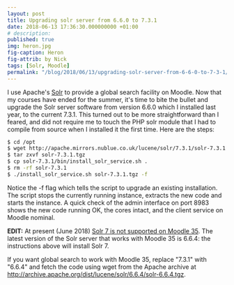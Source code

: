 ```yaml
---
layout: post
title: Upgrading solr server from 6.6.0 to 7.3.1
date: 2018-06-13 17:36:30.000000000 +01:00
# description: 
published: true
img: heron.jpg
fig-caption: Heron
fig-attrib: by Nick
tags: [Solr, Moodle]
permalink: "/blog/2018/06/13/upgrading-solr-server-from-6-6-0-to-7-3-1/"
---
```

I use Apache's [Solr](http://lucene.apache.org/solr/) to provide a global search facility on Moodle. Now that my courses have ended for the summer, it's time to bite the bullet and upgrade the Solr server software from version 6.6.0 which I installed last year, to the current 7.3.1. This turned out to be more straightforward than I feared, and did not require me to touch the PHP solr module that I had to compile from source when I installed it the first time. Here are the steps:

```bash
$ cd /opt
$ wget http://apache.mirrors.nublue.co.uk/lucene/solr/7.3.1/solr-7.3.1.tgz
$ tar zxvf solr-7.3.1.tgz
$ cp solr-7.3.1/bin/install_solr_service.sh .
$ rm -rf solr-7.3.1
$ ./install_solr_service.sh solr-7.3.1.tgz -f
```

Notice the -f flag which tells the script to upgrade an existing installation. The script stops the currently running instance, extracts the new code and starts the instance. A quick check of the admin interface on port 8983 shows the new code running OK, the cores intact, and the client service on Moodle nominal.

**EDIT:** At present (June 2018) [Solr 7 is not supported on Moodle 35](https://docs.moodle.org/35/en/Global_search#The_Solr_server). The latest version of the Solr server that works with Moodle 35 is 6.6.4: the instructions above will install Solr 7.

If you want global search to work with Moodle 35, replace "7.3.1" with "6.6.4" and fetch the code using wget from the Apache archive at <http://archive.apache.org/dist/lucene/solr/6.6.4/solr-6.6.4.tgz>.
